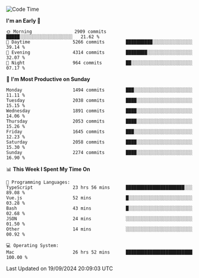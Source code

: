 <!--START_SECTION:waka-->
![Code Time](http://img.shields.io/badge/Code%20Time-4%2C367%20hrs%2036%20mins-blue)

**I'm an Early 🐤** 

```text
🌞 Morning                2909 commits        █████░░░░░░░░░░░░░░░░░░░░   21.62 % 
🌆 Daytime                5266 commits        ██████████░░░░░░░░░░░░░░░   39.14 % 
🌃 Evening                4314 commits        ████████░░░░░░░░░░░░░░░░░   32.07 % 
🌙 Night                  964 commits         ██░░░░░░░░░░░░░░░░░░░░░░░   07.17 % 
```
📅 **I'm Most Productive on Sunday** 

```text
Monday                   1494 commits        ███░░░░░░░░░░░░░░░░░░░░░░   11.11 % 
Tuesday                  2038 commits        ████░░░░░░░░░░░░░░░░░░░░░   15.15 % 
Wednesday                1891 commits        ████░░░░░░░░░░░░░░░░░░░░░   14.06 % 
Thursday                 2053 commits        ████░░░░░░░░░░░░░░░░░░░░░   15.26 % 
Friday                   1645 commits        ███░░░░░░░░░░░░░░░░░░░░░░   12.23 % 
Saturday                 2058 commits        ████░░░░░░░░░░░░░░░░░░░░░   15.30 % 
Sunday                   2274 commits        ████░░░░░░░░░░░░░░░░░░░░░   16.90 % 
```


📊 **This Week I Spent My Time On** 

```text
💬 Programming Languages: 
TypeScript               23 hrs 56 mins      ██████████████████████░░░   89.08 % 
Vue.js                   52 mins             █░░░░░░░░░░░░░░░░░░░░░░░░   03.28 % 
Bash                     43 mins             █░░░░░░░░░░░░░░░░░░░░░░░░   02.68 % 
JSON                     24 mins             ░░░░░░░░░░░░░░░░░░░░░░░░░   01.50 % 
Other                    14 mins             ░░░░░░░░░░░░░░░░░░░░░░░░░   00.92 % 

💻 Operating System: 
Mac                      26 hrs 52 mins      █████████████████████████   100.00 % 
```


 Last Updated on 19/09/2024 20:09:03 UTC
<!--END_SECTION:waka-->
